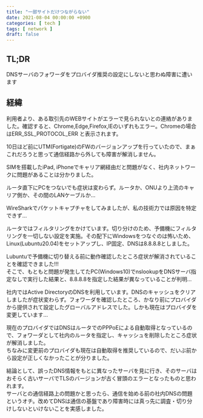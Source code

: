 ```yaml
---
title: "一部サイトだけつながらない"
date: 2021-08-04 00:00:00 +0900
categories: [ tech ]
tags: [ network ]
draft: false
---
```


## TL;DR

DNSサーバのフォワーダをプロバイダ推奨の設定にしないと思わぬ障害に遭います

## 経緯

利用者より、ある取引先のWEBサイトがエラーで見られないとの連絡がありました。確認すると、Chrome,Edge,Firefox,IEのいずれもエラー。Chromeの場合はERR_SSL_PROTOCOL_ERR と表示されます。

10日ほど前にUTM(Fortigate)のFWのバージョンアップを行っていたので、まぁこれだろうと思って通信経路から外しても障害が解消しません。

SIMを搭載したiPad, iPhoneでキャリア網経由だと問題がなく、社内ネットワークに問題があることは分かりました。

ルータ直下にPCをつないでも症状は変わらず。ルータか、ONUより上流のキャリア側か、その間のLANケーブルか...

WireSharkでパケットキャプチャをしてみましたが、私の技術力では原因を特定できず...

ルータではフィルタリングをかけています。切り分けのため、予備機にフィルタリングを一切しない設定を実施。その配下にWindowsをつなぐのは怖いため、Linux(Lubuntu20.04)をセットアップし、IP固定、DNSは8.8.8.8としました。

Lubuntuで予備機に切り替える前に動作確認したところ症状が解消されていることを確認できました!!!  
そこで、もともと問題が発生してたPC(Windows10)でnslookupをDNSサーバ指定なしで実行した結果と、8.8.8.8を指定した結果が異なっていることが判明...  

社内ではActive DirectoryのDNSを利用しています。DNSのキャッシュをクリアしましたが症状変わらず。フォワーダを確認したところ、かなり前にプロバイダから提供されて設定したグローバルアドレスでした。しかも現在はプロバイダを変更しています...

現在のプロバイダではDNSはルータでのPPPoEによる自動取得となっているので、フォワーダとして社内のルータを指定し、キャッシュを削除したところ症状が解消しました。  
ちなみに変更前のプロバイダも現在は自動取得を推奨しているので、だいぶ前から設定が正しくなかったことが分りました。

結論として、誤ったDNS情報をもとに異なったサーバを見に行き、そのサーバはおそらく古いサーバでTLSのバージョンが古く冒頭のエラーとなったものと思われます。  
サーバとの通信経路上の問題かと思ったら、通信を始める前の社内DNSの問題というオチ。改めてDNSは通信の基盤であり障害時には真っ先に調査・切り分けしないといけないことを実感しました。
